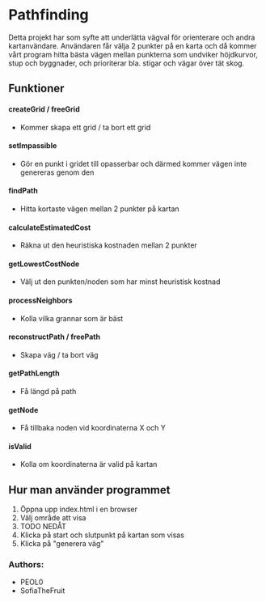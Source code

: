 # Pathfinding

Detta projekt har som syfte att underlätta vägval för orienterare och andra kartanvändare. Användaren får välja 2 punkter på en karta och då kommer vårt program hitta bästa vägen mellan punkterna som undviker höjdkurvor, stup och byggnader, och prioriterar bla. stigar och vägar över tät skog. 

## Funktioner

#### createGrid / freeGrid
- Kommer skapa ett grid / ta bort ett grid

#### setImpassible
- Gör en punkt i gridet till opasserbar och därmed kommer vägen inte genereras genom den

#### findPath
- Hitta kortaste vägen mellan 2 punkter på kartan

#### calculateEstimatedCost
- Räkna ut den heuristiska kostnaden mellan 2 punkter

#### getLowestCostNode
- Välj ut den punkten/noden som har minst heuristisk kostnad

#### processNeighbors
- Kolla vilka grannar som är bäst

#### reconstructPath / freePath
- Skapa väg / ta bort väg

#### getPathLength
- Få längd på path

#### getNode
- Få tillbaka noden vid koordinaterna X och Y

#### isValid
- Kolla om koordinaterna är valid på kartan




## Hur man använder programmet

1. Öppna upp index.html i en browser
2. Välj område att visa
3. TODO NEDÅT
4. Klicka på start och slutpunkt på kartan som visas
5. Klicka på "generera väg"




### Authors: 
- PEOL0
- SofiaTheFruit